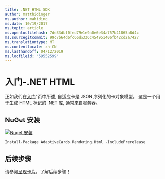 ```yaml
---
title: .NET HTML SDK
author: matthidinger
ms.author: mahiding
ms.date: 10/19/2017
ms.topic: article
ms.openlocfilehash: 7de33dbf0fed79e1e9a0e6e34a757b41865a8d4c
ms.sourcegitcommit: 99c7b64d6fc66da336c454951406fb42cd2a7427
ms.translationtype: MT
ms.contentlocale: zh-CN
ms.lasthandoff: 04/12/2019
ms.locfileid: "59552599"
---
```

# <a name="getting-started---net-html"></a>入门-.NET HTML

正如我们在[入门](../../../authoring-cards/getting-started.md)"页中所述, 自适应卡是 JSON 序列化的卡对象模型。 这是一个用于生成 HTML 标记的 .NET 库, 通常来自服务器。

## <a name="nuget-install"></a>NuGet 安装

[![Nuget 安装](https://img.shields.io/nuget/vpre/AdaptiveCards.Rendering.Html.svg)](https://www.nuget.org/packages/AdaptiveCards.Rendering.Html)

```console
Install-Package AdaptiveCards.Rendering.Html -IncludePrerelease
```

## <a name="next-steps"></a>后续步骤

请参阅[呈现卡片](render-a-card.md)，了解后续步骤！